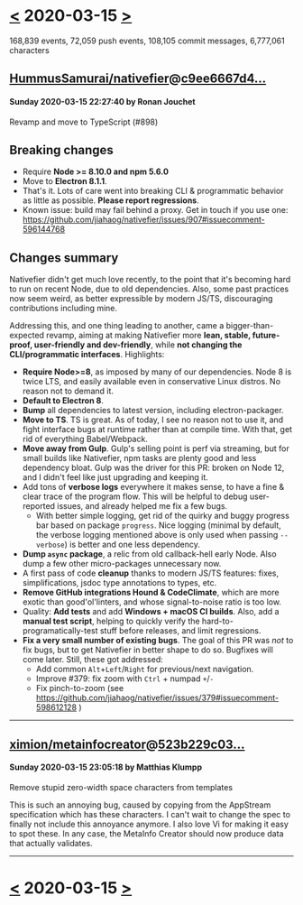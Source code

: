 # [<](2020-03-14.md) 2020-03-15 [>](2020-03-16.md)

168,839 events, 72,059 push events, 108,105 commit messages, 6,777,061 characters


## [HummusSamurai/nativefier](https://github.com/HummusSamurai/nativefier)@[c9ee6667d4...](https://github.com/HummusSamurai/nativefier/commit/c9ee6667d4f7edbeb838ac0149cf15bc228fad89)
#### Sunday 2020-03-15 22:27:40 by Ronan Jouchet

Revamp and move to TypeScript (#898)

## Breaking changes

- Require **Node >= 8.10.0 and npm 5.6.0**
- Move to **Electron 8.1.1**.
- That's it. Lots of care went into breaking CLI & programmatic behavior
  as little as possible. **Please report regressions**.
- Known issue: build may fail behind a proxy. Get in touch if you use one:
  https://github.com/jiahaog/nativefier/issues/907#issuecomment-596144768

## Changes summary

Nativefier didn't get much love recently, to the point that it's
becoming hard to run on recent Node, due to old dependencies.
Also, some past practices now seem weird, as better expressible
by modern JS/TS, discouraging contributions including mine.

Addressing this, and one thing leading to another, came a
bigger-than-expected revamp, aiming at making Nativefier more
**lean, stable, future-proof, user-friendly and dev-friendly**,
while **not changing the CLI/programmatic interfaces**. Highlights:

- **Require Node>=8**, as imposed by many of our dependencies. Node 8
  is twice LTS, and easily available even in conservative Linux distros.
  No reason not to demand it.
- **Default to Electron 8**.
- **Bump** all dependencies to latest version, including electron-packager.
- **Move to TS**. TS is great. As of today, I see no reason not to use it,
  and fight interface bugs at runtime rather than at compile time.
  With that, get rid of everything Babel/Webpack.
- **Move away from Gulp**. Gulp's selling point is perf via streaming,
  but for small builds like Nativefier, npm tasks are plenty good
  and less dependency bloat. Gulp was the driver for this PR: broken
  on Node 12, and I didn't feel like just upgrading and keeping it.
- Add tons of **verbose logs** everywhere it makes sense, to have a
  fine & clear trace of the program flow. This will be helpful to
  debug user-reported issues, and already helped me fix a few bugs.
    - With better simple logging, get rid of the quirky and buggy
      progress bar based on package `progress`. Nice logging (minimal
      by default, the verbose logging mentioned above is only used
      when passing `--verbose`) is better and one less dependency.
- **Dump `async` package**, a relic from old callback-hell early Node.
  Also dump a few other micro-packages unnecessary now.
- A first pass of code **cleanup** thanks to modern JS/TS features:
  fixes, simplifications, jsdoc type annotations to types, etc.
- **Remove GitHub integrations Hound & CodeClimate**, which are more
  exotic than good'ol'linters, and whose signal-to-noise ratio is too low.
- Quality: **Add tests** and add **Windows + macOS CI builds**.
  Also, add a **manual test script**, helping to quickly verify the
  hard-to-programatically-test stuff before releases, and limit regressions.
- **Fix a very small number of existing bugs**. The goal of this PR was
  *not* to fix bugs, but to get Nativefier in better shape to do so.
  Bugfixes will come later. Still, these got addressed:
  - Add common `Alt`+`Left`/`Right` for previous/next navigation.
  - Improve #379: fix zoom with `Ctrl` + numpad `+`/`-`
  - Fix pinch-to-zoom (see https://github.com/jiahaog/nativefier/issues/379#issuecomment-598612128 )

---
## [ximion/metainfocreator](https://github.com/ximion/metainfocreator)@[523b229c03...](https://github.com/ximion/metainfocreator/commit/523b229c03d01b5b01603ff586caf4d19d8913fd)
#### Sunday 2020-03-15 23:05:18 by Matthias Klumpp

Remove stupid zero-width space characters from templates

This is such an annoying bug, caused by copying from the AppStream
specification which has these characters. I can't wait to change the
spec to finally not include this annoyance anymore.
I also love Vi for making it easy to spot these.
In any case, the MetaInfo Creator should now produce data that actually
validates.

---

# [<](2020-03-14.md) 2020-03-15 [>](2020-03-16.md)

